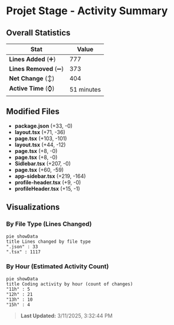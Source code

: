 # Projet Stage - Activity Summary 

## Overall Statistics

| Stat                   | Value                                                             |
| ---------------------- | ----------------------------------------------------------------- |
| **Lines Added** (➕)   | 777                                          |
| **Lines Removed** (➖) | 373                                        |
| **Net Change** (↕)    | 404                |
| **Active Time** (⌚)   | 51 minutes |


## Modified Files
- **package.json** (+33, -0)
- **layout.tsx** (+71, -36)
- **page.tsx** (+103, -101)
- **layout.tsx** (+44, -12)
- **page.tsx** (+8, -0)
- **page.tsx** (+8, -0)
- **Sidlebar.tsx** (+207, -0)
- **page.tsx** (+60, -59)
- **app-sidebar.tsx** (+219, -164)
- **profile-header.tsx** (+9, -0)
- **profileHeader.tsx** (+15, -1)

## Visualizations

### By File Type (Lines Changed)

```mermaid
pie showData
title Lines changed by file type
".json" : 33
".tsx" : 1117
```

### By Hour (Estimated Activity Count)

```mermaid
pie showData
title Coding activity by hour (count of changes)
"11h" : 5
"12h" : 21
"13h" : 10
"15h" : 4
```


> **Last Updated:** 3/11/2025, 3:32:44 PM
